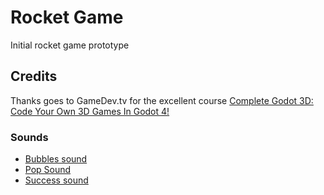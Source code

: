 # Rocket Game

Initial rocket game prototype

## Credits

Thanks goes to GameDev.tv for the excellent course [Complete Godot 3D: Code Your Own 3D Games In Godot 4!](https://www.gamedev.tv/courses/godot-complete-3d)

### Sounds

- [Bubbles sound](https://freesound.org/people/zimbot/sounds/122966/)
- [Pop Sound](https://freesound.org/people/unfa/sounds/245646/)
- [Success sound](https://freesound.org/people/fisch12345/sounds/325112/)
